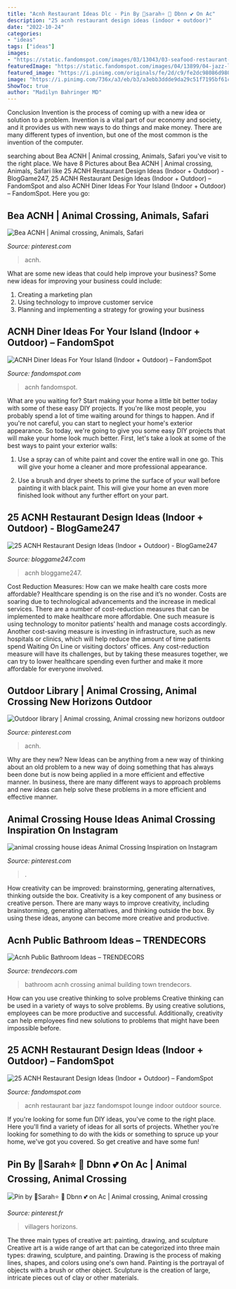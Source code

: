 ```yaml
---
title: "Acnh Restaurant Ideas Dlc - Pin By 💫sarah⭐ 👑 Dbnn 💕 On Ac"
description: "25 acnh restaurant design ideas (indoor + outdoor)"
date: "2022-10-24"
categories:
- "ideas"
tags: ["ideas"]
images:
- "https://static.fandomspot.com/images/03/13043/03-seafood-restaurant-diner-area-acnh.jpg"
featuredImage: "https://static.fandomspot.com/images/04/13899/04-jazz-lounge-bar-restaurant-acnh.jpg"
featured_image: "https://i.pinimg.com/originals/fe/2d/c9/fe2dc98086d980412d50794b801bc742.jpg"
image: "https://i.pinimg.com/736x/a3/eb/b3/a3ebb3ddde9da29c51f7195bf61cfb82.jpg"
ShowToc: true
author: "Madilyn Bahringer MD"
---
```



Conclusion
Invention is the process of coming up with a new idea or solution to a problem. Invention is a vital part of our economy and society, and it provides us with new ways to do things and make money. There are many different types of invention, but one of the most common is the invention of the computer.

	

		
searching about Bea ACNH | Animal crossing, Animals, Safari you've visit to the right place. We have 8 Pictures about Bea ACNH | Animal crossing, Animals, Safari like 25 ACNH Restaurant Design Ideas (Indoor + Outdoor) - BlogGame247, 25 ACNH Restaurant Design Ideas (Indoor + Outdoor) – FandomSpot and also ACNH Diner Ideas For Your Island (Indoor + Outdoor) – FandomSpot. Here you go:
		
    
## Bea ACNH | Animal Crossing, Animals, Safari

<img loading=lazy src="https://i.pinimg.com/736x/26/05/8e/26058ee7bdbec389a7c17c580b2c6b53.jpg" onerror="this.onerror=null;this.src='https://tse2.mm.bing.net/th?id=OIP.3CQiZIF7DpV9t7qNPZEoawHaGs&amp;pid=15.1';" alt="Bea ACNH | Animal crossing, Animals, Safari">

_Source: pinterest.com_

>acnh. 

	

What are some new ideas that could help improve your business?
Some new ideas for improving your business could include: 
1. Creating a marketing plan 
2. Using technology to improve customer service 
3. Planning and implementing a strategy for growing your business 

    
## ACNH Diner Ideas For Your Island (Indoor + Outdoor) – FandomSpot

<img loading=lazy src="https://static.fandomspot.com/images/03/13043/03-seafood-restaurant-diner-area-acnh.jpg" onerror="this.onerror=null;this.src='https://tse2.mm.bing.net/th?id=OIP.KFkrmpkqt051l1WaZwcgeAHaEK&amp;pid=15.1';" alt="ACNH Diner Ideas For Your Island (Indoor + Outdoor) – FandomSpot">

_Source: fandomspot.com_

>acnh fandomspot. 

	

What are you waiting for? Start making your home a little bit better today with some of these easy DIY projects.
If you're like most people, you probably spend a lot of time waiting around for things to happen. And if you're not careful, you can start to neglect your home's exterior appearance. So today, we're going to give you some easy DIY projects that will make your home look much better. First, let's take a look at some of the best ways to paint your exterior walls: 
1. Use a spray can of white paint and cover the entire wall in one go. This will give your home a cleaner and more professional appearance.

2. Use a brush and dryer sheets to prime the surface of your wall before painting it with black paint. This will give your home an even more finished look without any further effort on your part. 


    
## 25 ACNH Restaurant Design Ideas (Indoor + Outdoor) - BlogGame247

<img loading=lazy src="https://bloggame247.com/wp-content/uploads/2021/05/04-jazz-lounge-bar-restaurant-acnh.jpg" onerror="this.onerror=null;this.src='https://tse4.mm.bing.net/th?id=OIP.d3WT9VHJyGcU51tQg-MuWwHaE_&amp;pid=15.1';" alt="25 ACNH Restaurant Design Ideas (Indoor + Outdoor) - BlogGame247">

_Source: bloggame247.com_

>acnh bloggame247. 

	

Cost Reduction Measures: How can we make health care costs more affordable?
Healthcare spending is on the rise and it’s no wonder. Costs are soaring due to technological advancements and the increase in medical services. There are a number of cost-reduction measures that can be implemented to make healthcare more affordable. One such measure is using technology to monitor patients’ health and manage costs accordingly. Another cost-saving measure is investing in infrastructure, such as new hospitals or clinics, which will help reduce the amount of time patients spend Waiting On Line or visiting doctors’ offices.
Any cost-reduction measure will have its challenges, but by taking these measures together, we can try to lower healthcare spending even further and make it more affordable for everyone involved.

    
## Outdoor Library | Animal Crossing, Animal Crossing New Horizons Outdoor

<img loading=lazy src="https://i.pinimg.com/originals/fe/2d/c9/fe2dc98086d980412d50794b801bc742.jpg" onerror="this.onerror=null;this.src='https://tse4.mm.bing.net/th?id=OIP.NHEvJLTngVosDvf4wyCPhQHaEK&amp;pid=15.1';" alt="Outdoor library | Animal crossing, Animal crossing new horizons outdoor">

_Source: pinterest.com_

>acnh. 

	

Why are they new?
New Ideas can be anything from a new way of thinking about an old problem to a new way of doing something that has always been done but is now being applied in a more efficient and effective manner. In business, there are many different ways to approach problems and new ideas can help solve these problems in a more efficient and effective manner.

    
## Animal Crossing House Ideas Animal Crossing Inspiration On Instagram

<img loading=lazy src="https://i.pinimg.com/736x/a3/eb/b3/a3ebb3ddde9da29c51f7195bf61cfb82.jpg" onerror="this.onerror=null;this.src='https://tse1.mm.bing.net/th?id=OIP.zhI4d94KaQ-sgqhc-Nj2BQHaEK&amp;pid=15.1';" alt="animal crossing house ideas Animal Crossing Inspiration on Instagram">

_Source: pinterest.com_

>. 

	

How creativity can be improved: brainstorming, generating alternatives, thinking outside the box.
Creativity is a key component of any business or creative person. There are many ways to improve creativity, including brainstorming, generating alternatives, and thinking outside the box. By using these ideas, anyone can become more creative and productive.

    
## Acnh Public Bathroom Ideas – TRENDECORS

<img loading=lazy src="https://pbs.twimg.com/media/EUW_4h5UcAIm8M0.jpg" onerror="this.onerror=null;this.src='https://tse2.mm.bing.net/th?id=OIP.oDCS2SjEKlRdiPJ2VCdIBwHaEK&amp;pid=15.1';" alt="Acnh Public Bathroom Ideas – TRENDECORS">

_Source: trendecors.com_

>bathroom acnh crossing animal building town trendecors. 

	

How can you use creative thinking to solve problems
Creative thinking can be used in a variety of ways to solve problems. By using creative solutions, employees can be more productive and successful. Additionally, creativity can help employees find new solutions to problems that might have been impossible before.

    
## 25 ACNH Restaurant Design Ideas (Indoor + Outdoor) – FandomSpot

<img loading=lazy src="https://static.fandomspot.com/images/04/13899/04-jazz-lounge-bar-restaurant-acnh.jpg" onerror="this.onerror=null;this.src='https://tse3.mm.bing.net/th?id=OIP.05fCTDHfNrVd3IopfEU2sgHaE_&amp;pid=15.1';" alt="25 ACNH Restaurant Design Ideas (Indoor + Outdoor) – FandomSpot">

_Source: fandomspot.com_

>acnh restaurant bar jazz fandomspot lounge indoor outdoor source. 

	

If you're looking for some fun DIY ideas, you've come to the right place. Here you'll find a variety of ideas for all sorts of projects. Whether you're looking for something to do with the kids or something to spruce up your home, we've got you covered. So get creative and have some fun!

    
## Pin By 💫Sarah⭐ 👑 Dbnn 💕 On Ac | Animal Crossing, Animal Crossing

<img loading=lazy src="https://i.pinimg.com/originals/bc/36/43/bc3643dd6492bb1bc17147bd110ccf4c.jpg" onerror="this.onerror=null;this.src='https://tse2.mm.bing.net/th?id=OIP.rzZT_Sk11BK6TUrSD0cO7QHaEK&amp;pid=15.1';" alt="Pin by 💫Sarah⭐ 👑 Dbnn 💕 on Ac | Animal crossing, Animal crossing">

_Source: pinterest.fr_

>villagers horizons. 

	

The three main types of creative art: painting, drawing, and sculpture
Creative art is a wide range of art that can be categorized into three main types: drawing, sculpture, and painting. Drawing is the process of making lines, shapes, and colors using one's own hand. Painting is the portrayal of objects with a brush or other object. Sculpture is the creation of large, intricate pieces out of clay or other materials.


